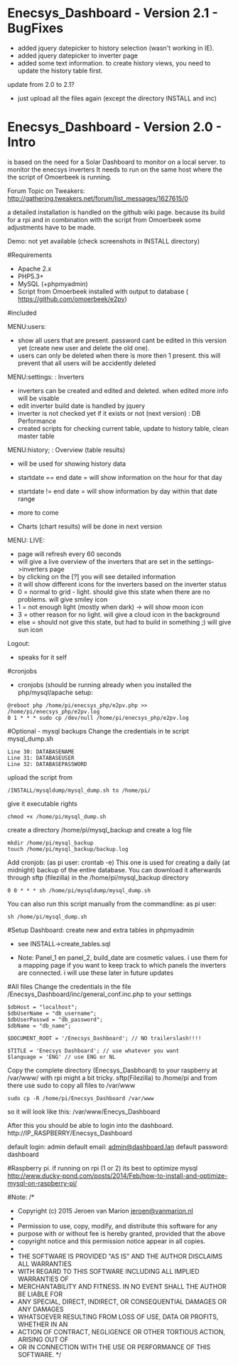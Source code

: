 
# Enecsys_Dashboard - Version 2.1 - BugFixes
- added jquery datepicker to history selection (wasn't working in IE).
- added jquery datepicker to inverter page
- added some text information. to create history views, you need to update the history table first.
 
update from 2.0 to 2.1? 
- just upload all the files again (except the directory INSTALL and inc)

# Enecsys_Dashboard - Version 2.0 - Intro
is based on the need for a Solar Dashboard to monitor on a local server. to monitor the enecsys inverters 
It needs to run on the same host where the the script of Omoerbeek is running.

Forum Topic on Tweakers: http://gathering.tweakers.net/forum/list_messages/1627615/0

a detailed installation is handled on the github wiki page. because its build for a rpi and in combination with the script from Omoerbeek
some adjustments have to be made.

Demo: not yet available (check screenshots in INSTALL directory)

#Requirements
- Apache 2.x
- PHP5.3+
- MySQL (+phpmyadmin)
- Script from Omoerbeek installed with output to database ( https://github.com/omoerbeek/e2pv)

#included

MENU:users:
- show all users that are present. password cant be edited in this version yet (create new user and delete the old one).
- users can only be deleted when there is more then 1 present. this will prevent that all users will be accidently deleted

MENU:settings:
: Inverters
- inverters can be created and edited and deleted. when edited more info will be visable
- edit inverter build date is handled by jquery
- inverter is not checked yet if it exists or not (next version)
: DB Performance
- created scripts for checking current table, update to history table, clean master table 

MENU:history;
:  Overview (table results)
- will be used for showing history data
- startdate == end date = will show information on the hour for that day
- startdate != end date = will show information by day within that date range
- more to come

- Charts (chart results) will be done in next version

MENU: LIVE:
- page will refresh every 60 seconds
- will give a live overview of the inverters that are set in the settings->inverters page
- by clicking on the [?] you will see detailed information
- it will show different icons for the inverters based on the inverter status
- 0 = normal to grid - light. should give this state when there are no problems. will give smiley icon
- 1 = not enough light (mostly when dark) -> will show moon icon
- 3 = other reason for no light. will give a cloud icon in the background
- else = should not give this state, but had to build in something ;) will give sun icon 

Logout:
- speaks for it self

#cronjobs
- cronjobs (should be running already when you installed the php/mysql/apache setup: 
```
@reboot php /home/pi/enecsys_php/e2pv.php >> /home/pi/enecsys_php/e2pv.log
0 1 * * * sudo cp /dev/null /home/pi/enecsys_php/e2pv.log
```
#Optional - mysql backups
Change the credentials in te script mysql_dump.sh
```
Line 30: DATABASENAME 
Line 31: DATABASEUSER
Line 32: DATABASEPASSWORD
```

upload the script from 
```
/INSTALL/mysqldump/mysql_dump.sh to /home/pi/
```
give it executable rights
```
chmod +x /home/pi/mysql_dump.sh 
```
create a directory /home/pi/mysql_backup and create a log file
```
mkdir /home/pi/mysql_backup
touch /home/pi/mysql_backup/backup.log
```

Add cronjob: (as pi user: crontab -e)
This one is used for creating a daily (at midnight) backup of the entire database. You can download it afterwards through sftp (filezilla) in the /home/pi/mysql_backup directory
```
0 0 * * * sh /home/pi/mysqldump/mysql_dump.sh
```

You can also run this script manually from the commandline:
as pi user: 
```
sh /home/pi/mysql_dump.sh
```

#Setup Dashboard:
create new and extra tables in phpmyadmin
- see INSTALL->create_tables.sql

- Note: Panel_1 en panel_2, build_date are cosmetic values. i use them for a mapping page if you want to keep track to which panels the inverters are connected. i will use these later in future updates

#All files
Change the credentials in the file /Enecsys_Dashboard/inc/general_conf.inc.php to your settings

```
$dbHost = "localhost";
$dbUserName = "db_username";
$dbUserPasswd = "db_password";
$dbName = "db_name";

$DOCUMENT_ROOT = '/Enecsys_Dashboard'; // NO trailerslash!!!!

$TITLE = 'Enecsys Dashboard'; // use whatever you want
$language = 'ENG' // use ENG or NL 

```

Copy the complete directory (Enecsys_Dasbhoard) to your raspberry at /var/www/
with rpi might a bit tricky. sftp(Filezilla) to /home/pi and from there use sudo to copy all files to /var/www

```
sudo cp -R /home/pi/Enecsys_Dashboard /var/www
```
so it will look like this: /var/www/Enecys_Dashboard

After this you should be able to login into the dashboard.
http://IP_RASPBERRY/Enecsys_Dashboard

default login: admin
default email: admin@dashboard.lan 
default password: dashboard

#Raspberry pi.
if running on rpi (1 or 2) its best to optimize mysql
http://www.ducky-pond.com/posts/2014/Feb/how-to-install-and-optimize-mysql-on-raspberry-pi/


#Note:
/*
 * Copyright (c) 2015 Jeroen van Marion <jeroen@vanmarion.nl>
 *
 * Permission to use, copy, modify, and distribute this software for any
 * purpose with or without fee is hereby granted, provided that the above
 * copyright notice and this permission notice appear in all copies.
 *
 * THE SOFTWARE IS PROVIDED "AS IS" AND THE AUTHOR DISCLAIMS ALL WARRANTIES
 * WITH REGARD TO THIS SOFTWARE INCLUDING ALL IMPLIED WARRANTIES OF
 * MERCHANTABILITY AND FITNESS. IN NO EVENT SHALL THE AUTHOR BE LIABLE FOR
 * ANY SPECIAL, DIRECT, INDIRECT, OR CONSEQUENTIAL DAMAGES OR ANY DAMAGES
 * WHATSOEVER RESULTING FROM LOSS OF USE, DATA OR PROFITS, WHETHER IN AN
 * ACTION OF CONTRACT, NEGLIGENCE OR OTHER TORTIOUS ACTION, ARISING OUT OF
 * OR IN CONNECTION WITH THE USE OR PERFORMANCE OF THIS SOFTWARE.
 */